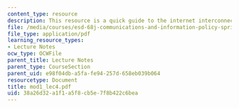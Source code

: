 ```yaml
---
content_type: resource
description: This resource is a quick guide to the internet interconnection.
file: /media/courses/esd-68j-communications-and-information-policy-spring-2006/38a26d32a1f1a5f8cb5e7f8b422c6bea_mod1_lec4.pdf
file_type: application/pdf
learning_resource_types:
- Lecture Notes
ocw_type: OCWFile
parent_title: Lecture Notes
parent_type: CourseSection
parent_uid: e98f04db-a5fa-fe94-257d-658eb039b064
resourcetype: Document
title: mod1_lec4.pdf
uid: 38a26d32-a1f1-a5f8-cb5e-7f8b422c6bea
---
```

